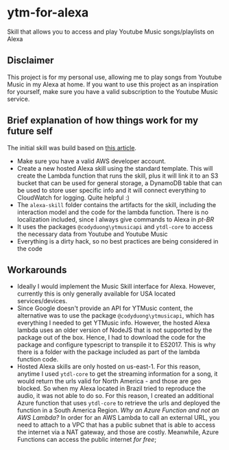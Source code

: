 # ytm-for-alexa
Skill that allows you to access and play Youtube Music songs/playlists on Alexa

## Disclaimer

This project is for my personal use, allowing me to play songs from Youtube Music in my Alexa at home. If you want to use this project as an inspiration for yourself, make sure you have a valid subscription to the Youtube Music service.

## Brief explanation of how things work for my future self

The initial skill was build based on [this article](https://betterprogramming.pub/how-to-play-youtube-audio-from-your-alexa-e2d4fb8b5ce9).

- Make sure you have a valid AWS developer account. 
- Create a new hosted Alexa skill using the standard template. This will create the Lambda function that runs the skill, plus it will link it to an S3 bucket that can be used for general storage, a DynamoDB table that can be used to store user specific info and it will connect everything to CloudWatch for logging. Quite helpful :)
- The `alexa-skill` folder contains the artifacts for the skill, including the interaction model and the code for the lambda function. There is no localization included, since I always give commands to Alexa in *pt-BR*
- It uses the packages `@codyduong\ytmusicapi` and `ytdl-core` to access the necessary data from Youtube and Youtube Music
- Everything is a dirty hack, so no best practices are being considered in the code

## Workarounds

- Ideally I would implement the Music Skill interface for Alexa. However, currently this is only generally available for USA located services/devices. 
- Since Google doesn't provide an API for YTMusic content, the alternative was to use the package `@codyduong\ytmusicapi`, which has everything I needed to get YTMusic info. However, the hosted Alexa lambda uses an older version of NodeJS that is not supported by the package out of the box. Hence, I had to download the code for the package and configure typescript to transpile it to ES2017. This is why there is a folder with the package included as part of the lambda function code.
- Hosted Alexa skills are only hosted on us-east-1. For this reason, anytime I used `ytdl-core` to get the streaming information for a song, it would return the urls valid for North America - and those are geo blocked. So when my Alexa located in Brazil tried to reproduce the audio, it was not able to do so. For this reason, I created an additional Azure function that uses `ytdl-core` to retrieve the urls and deployed the function in a South America Region. *Why an Azure Function and not an AWS Lambda?* In order for an AWS Lambda to call an external URL, you need to attach to a VPC that has a public subnet that is able to access the internet via a NAT gateway, and those are costly. Meanwhile, Azure Functions can access the public internet *for free*;